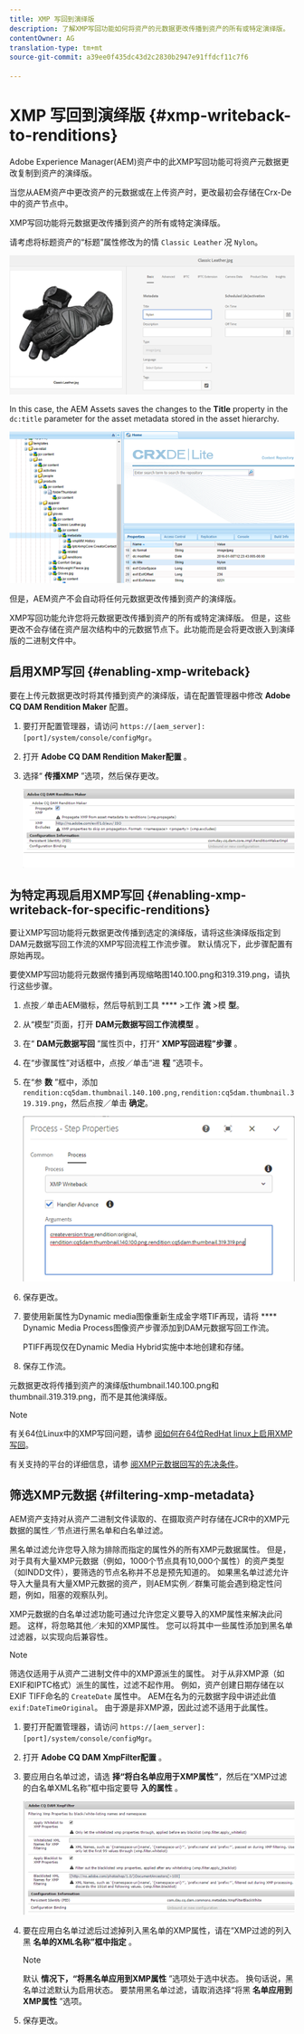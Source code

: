```yaml
---
title: XMP 写回到演绎版
description: 了解XMP写回功能如何将资产的元数据更改传播到资产的所有或特定演绎版。
contentOwner: AG
translation-type: tm+mt
source-git-commit: a39ee0f435dc43d2c2830b2947e91ffdcf11c7f6

---
```



# XMP 写回到演绎版 {#xmp-writeback-to-renditions}

Adobe Experience Manager(AEM)资产中的此XMP写回功能可将资产元数据更改复制到资产的演绎版。

当您从AEM资产中更改资产的元数据或在上传资产时，更改最初会存储在Crx-De中的资产节点中。

XMP写回功能将元数据更改传播到资产的所有或特定演绎版。

请考虑将标题资产的“标题”属性修改为的情 `Classic Leather` 况 `Nylon`。

![元数据](assets/metadata.png)

In this case, the AEM Assets saves the changes to the **Title** property in the `dc:title` parameter for the asset metadata stored in the asset hierarchy.

![metadata_stored](assets/metadata_stored.png)

但是，AEM资产不会自动将任何元数据更改传播到资产的演绎版。

XMP写回功能允许您将元数据更改传播到资产的所有或特定演绎版。 但是，这些更改不会存储在资产层次结构中的元数据节点下。此功能而是会将更改嵌入到演绎版的二进制文件中。

## 启用XMP写回 {#enabling-xmp-writeback}

要在上传元数据更改时将其传播到资产的演绎版，请在配置管理器中修改 **Adobe CQ DAM Rendition Maker** 配置。

1. 要打开配置管理器，请访问 `https://[aem_server]:[port]/system/console/configMgr`。
1. 打开 **Adobe CQ DAM Rendition Maker配置** 。
1. 选择“ **传播XMP** ”选项，然后保存更改。

   ![chlimage_1-135](assets/chlimage_1-346.png)

## 为特定再现启用XMP写回 {#enabling-xmp-writeback-for-specific-renditions}

要让XMP写回功能将元数据更改传播到选定的演绎版，请将这些演绎版指定到DAM元数据写回工作流的XMP写回流程工作流步骤。 默认情况下，此步骤配置有原始再现。

要使XMP写回功能将元数据传播到再现缩略图140.100.png和319.319.png，请执行这些步骤。

1. 点按／单击AEM徽标，然后导航到工具 **** >工作 **流** >模 **型**。
1. 从“模型”页面，打开 **DAM元数据写回工作流模型** 。
1. 在“ **DAM元数据写回** ”属性页中，打开“ **XMP写回进程”步骤** 。
1. 在“步骤属性”对话框中，点按／单击“进 **程** ”选项卡。
1. 在“参 **数** ”框中，添加 `rendition:cq5dam.thumbnail.140.100.png,rendition:cq5dam.thumbnail.319.319.png`，然后点按／单击 **确定**。

   ![step_properties](assets/step_properties.png)

1. 保存更改。
1. 要使用新属性为Dynamic media图像重新生成金字塔TIF再现，请将 **** Dynamic Media Process图像资产步骤添加到DAM元数据写回工作流。

   PTIFF再现仅在Dynamic Media Hybrid实施中本地创建和存储。

1. 保存工作流。

元数据更改将传播到资产的演绎版thumbnail.140.100.png和thumbnail.319.319.png，而不是其他演绎版。

>[!NOTE]
>
>有关64位Linux中的XMP写回问题，请参 [阅如何在64位RedHat linux上启用XMP写回](https://helpx.adobe.com/experience-manager/kb/enable-xmp-write-back-64-bit-redhat.html)。
>
>有关支持的平台的详细信息，请参 [阅XMP元数据回写的先决条件](/help/sites-deploying/technical-requirements.md#requirements-for-aem-assets-xmp-metadata-write-back)。

## 筛选XMP元数据 {#filtering-xmp-metadata}

AEM资产支持对从资产二进制文件读取的、在摄取资产时存储在JCR中的XMP元数据的属性／节点进行黑名单和白名单过滤。

黑名单过滤允许您导入除为排除而指定的属性外的所有XMP元数据属性。 但是，对于具有大量XMP元数据（例如，1000个节点具有10,000个属性）的资产类型（如INDD文件），要筛选的节点名称并不总是预先知道的。 如果黑名单过滤允许导入大量具有大量XMP元数据的资产，则AEM实例／群集可能会遇到稳定性问题，例如，阻塞的观察队列。

XMP元数据的白名单过滤功能可通过允许您定义要导入的XMP属性来解决此问题。 这样，将忽略其他／未知的XMP属性。 您可以将其中一些属性添加到黑名单过滤器，以实现向后兼容性。

>[!NOTE]
>
>筛选仅适用于从资产二进制文件中的XMP源派生的属性。 对于从非XMP源（如EXIF和IPTC格式）派生的属性，过滤不起作用。 例如，资产创建日期存储在以EXIF TIFF命名的 `CreateDate` 属性中。 AEM在名为的元数据字段中讲述此值 `exif:DateTimeOriginal`。 由于源是非XMP源，因此过滤不适用于此属性。

1. 要打开配置管理器，请访问 `https://[aem_server]:[port]/system/console/configMgr`。
1. 打开 **Adobe CQ DAM XmpFilter配置** 。
1. 要应用白名单过滤，请选 **择“将白名单应用于XMP属性”**，然后在“XMP过滤的白名单XML名称”框中指定要导 **入的属性** 。

   ![chlimage_1-136](assets/chlimage_1-347.png)

1. 要在应用白名单过滤后过滤掉列入黑名单的XMP属性，请在“XMP过滤的列入黑 **名单的XML名称”框中指定** 。

   >[!NOTE]
   >
   >默认 **情况下，“将黑名单应用到XMP属性** ”选项处于选中状态。 换句话说，黑名单过滤默认为启用状态。 要禁用黑名单过滤，请取消选择“将黑 **名单应用到XMP属性** ”选项。

1. 保存更改。
